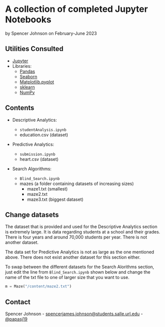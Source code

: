 # A collection of completed Jupyter Notebooks

by Spencer Johnson
on February-June 2023

## Utilities Consulted

* [Jupyter](https://jupyter.org)
* Libraries:
	* [Pandas](https://pandas.pydata.org) 
	* [Seaborn](https://seaborn.pydata.org)
	* [Matplotlib.pyplot](https://matplotlib.org)
	* [sklearn](https://scikit-learn.org/stable/)
	* [NumPy](https://numpy.org)

## Contents

* Descriptive Analytics:
    * `studentAnalysis.ipynb`
    * education.csv (dataset)

* Predictive Analytics:
    * `submission.ipynb`
    * heart.csv (dataset)

* Search Algorithms:
    * `Blind_Search.ipynb`
    * mazes (a folder containing datasets of increasing sizes)
        * maze1.txt (smallest)
        * maze2.txt
        * maze3.txt (biggest dataset)

## Change datasets

The dataset that is provided and used for the Descriptive Analytics section is extremely large. It is data regarding students at a school and their grades. There is four years and around 70,000 students per year. There is not another dataset. 

The data set for Predictive Analytics is not as large as the one mentioned above. There does not exist another dataset for this section either. 

To swap between the different datasets for the Search Alorithms section, just edit the line from `Blind_Search.ipynb` shown below and change the name of the txt file to one of larger size that you want to use.
```python
m = Maze("/content/maze2.txt") 
```

## Contact

Spencer Johnson - spencerjames.johnson@students.salle.url.edu - [@papasj19](https://www.instagram.com/papasj19/)
